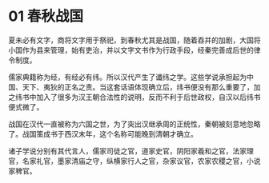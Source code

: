 # 01 春秋战国

夏未必有文字，商将文字用于祭祀，到春秋尤其是战国，随着吞并的加剧，大国将小国作为县来管理，始有吏治，并以文字文书作为行政手段，经秦完善成后世的律令制度。

儒家典籍称为经，有经必有纬。所以汉代产生了谶纬之学。这些学说承担起为中国、天下、夷狄的正名之责。当这套话语体现确立后，纬书便没有那么重要了，加之纬书中加入了很多为汉王朝合法性的说明，反而不利于后世政权，自汉以后纬书便式微了。

战国在汉代一直被称为六国之世，为了突出汉继承周的正统性，秦朝被刻意地忽略了。战国策成书于西汉末年，这个名称可能晚到清朝才确立。

诸子学说分别有其代言人，儒家司徒之官，道家史官，阴阳家羲和之官，法家理官，名家礼官，墨家清庙之守，纵横家行人之官，杂家议官，农家农稷之官，小说家稗官。

